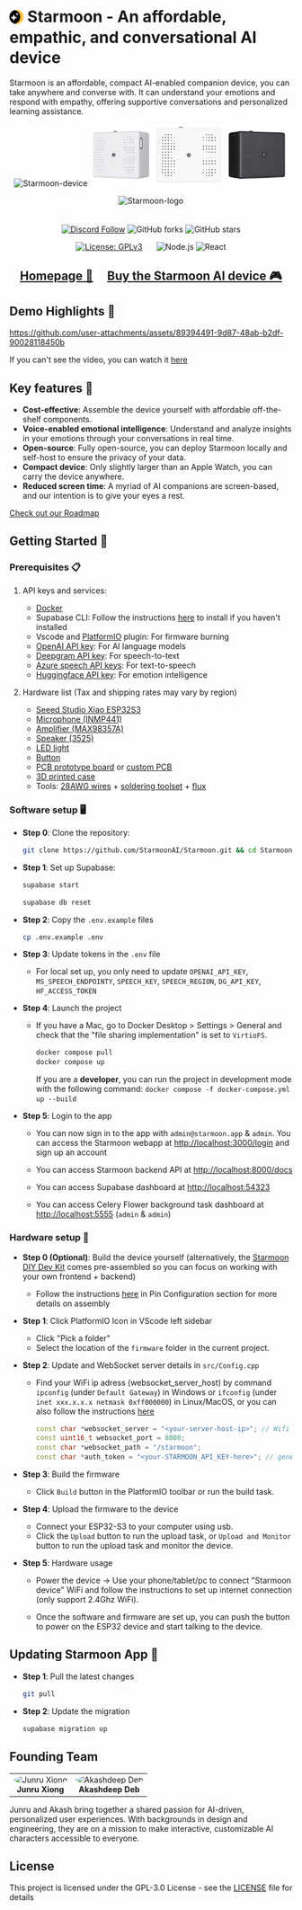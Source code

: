 # <span ><img style='vertical-align:middle; display:inline;' src="./logo.png"  width="5%" height="5%"><span style='vertical-align: middle; line-height: normal;'>&nbsp;Starmoon - An affordable, empathic, and conversational AI device</span></span>

Starmoon is an affordable, compact AI-enabled companion device, you can take anywhere and converse with. It can understand your emotions and respond with empathy, offering supportive conversations and personalized learning assistance.

<!-- Put on a toy, Hanging on the hand, put on the desktop near macbook -->

<div align="center">
<p align="center">
  <img src="./frontend/public/images/decomposation_view.gif" alt="Starmoon-device" width="30%" />
  <img src="./frontend/public/images/front_view.png" alt="Starmoon-device" width="70%" />
</p>
    <img src="./usecases.png" alt="Starmoon-logo" width="100%" style="padding-bottom: 20px"/>

[![Discord Follow](https://dcbadge.vercel.app/api/server/KJWxDPBRUj?style=flat)](https://discord.gg/KJWxDPBRUj)
![GitHub forks](https://img.shields.io/github/forks/StarmoonAI/Starmoon.svg?style=social&label=Fork)
![GitHub stars](https://img.shields.io/github/stars/StarmoonAI/Starmoon.svg?style=social&label=Star)

[![License: GPLv3](https://img.shields.io/badge/license-GPLv3-blue)](https://www.gnu.org/licenses/gpl-3.0.en.html)&ensp;&ensp;&ensp;
![Node.js](https://img.shields.io/badge/Node.js-14.17.0-brightgreen.svg)
![React](https://img.shields.io/badge/React-17.0.2-blue.svg)

</div>
<h2 align="center">
  <a href="https://www.starmoon.app">Homepage 🔗</a>&nbsp;&nbsp;&nbsp;&nbsp;
  <a href="https://www.starmoon.app/products">Buy the Starmoon AI device 🎮</a>
</h2>

## Demo Highlights 🎥

https://github.com/user-attachments/assets/89394491-9d87-48ab-b2df-90028118450b

If you can't see the video, you can watch it [here](https://www.youtube.com/watch?v=59rwFuCMviE)

## Key features 🎯

-   **Cost-effective**: Assemble the device yourself with affordable off-the-shelf components.
-   **Voice-enabled emotional intelligence**: Understand and analyze insights in your emotions through your conversations in real time.
-   **Open-source**: Fully open-source, you can deploy Starmoon locally and self-host to ensure the privacy of your data.
-   **Compact device**: Only slightly larger than an Apple Watch, you can carry the device anywhere.
-   **Reduced screen time**: A myriad of AI companions are screen-based, and our intention is to give your eyes a rest.

[Check out our Roadmap](roadmap.md)

## Getting Started 🚀

### Prerequisites 📋

1. API keys and services:

    - [Docker](https://docs.docker.com/get-started/get-docker/)
    - Supabase CLI: Follow the instructions [here](https://supabase.com/docs/guides/cli/getting-started) to install if you haven't installed
    - Vscode and [PlatformIO](https://platformio.org/install/ide?install=vscode) plugin: For firmware burning
    - [OpenAI API key](https://platform.openai.com/api-keys): For AI language models
    - [Deepgram API key](https://developers.deepgram.com/docs/create-additional-api-keys): For speech-to-text
    - [Azure speech API keys](https://vitalpbx.com/blog/how-to-create-microsoft-azure-tts-api-key/): For text-to-speech
    - [Huggingface API key](https://huggingface.co/settings/tokens): For emotion intelligence

2. Hardware list (Tax and shipping rates may vary by region)
    - [Seeed Studio Xiao ESP32S3](https://www.aliexpress.us/item/1005007341749305.html)
    - [Microphone (INMP441)](https://www.aliexpress.us/item/3256806674485209.html)
    - [Amplifier (MAX98357A)](https://www.aliexpress.us/item/3256806524695775.html)
    - [Speaker (3525)](https://www.aliexpress.us/item/3256805515112434.html)
    - [LED light](https://www.aliexpress.us/item/3256805384408000.html)
    - [Button](https://www.aliexpress.us/item/3256803815119722.html)
    - [PCB prototype board](https://www.aliexpress.com/item/1005005038301414.html) or [custom PCB](https://www.aliexpress.com/item/1005005038301414.html)
    - [3D printed case](case_model.stl)
    - Tools: [28AWG wires](https://www.aliexpress.us/item/3256801511896966.html) + [soldering toolset](https://www.aliexpress.com/item/1005007010143403.html) + [flux](https://www.aliexpress.com/item/1005007003481283.html)

### Software setup 🖥️

-   **Step 0**: Clone the repository:

    ```bash
    git clone https://github.com/StarmoonAI/Starmoon.git && cd Starmoon
    ```

-   **Step 1**: Set up Supabase:

    ```bash
    supabase start
    ```

    ```bash
    supabase db reset
    ```

-   **Step 2**: Copy the `.env.example` files

    ```bash
    cp .env.example .env
    ```

-   **Step 3**: Update tokens in the `.env` file
    -   For local set up, you only need to update `OPENAI_API_KEY`, `MS_SPEECH_ENDPOINTY`, `SPEECH_KEY`, `SPEECH_REGION`, `DG_API_KEY`, `HF_ACCESS_TOKEN`
-   **Step 4**: Launch the project

    -   If you have a Mac, go to Docker Desktop > Settings > General and check that the "file sharing implementation" is set to `VirtioFS`.

        ```bash
        docker compose pull
        docker compose up
        ```

        If you are a **developer**, you can run the project in development mode with the following command: `docker compose -f docker-compose.yml up --build`

-   **Step 5**: Login to the app

    -   You can now sign in to the app with `admin@starmoon.app` & `admin`. You can access the Starmoon webapp at [http://localhost:3000/login](http://localhost:3000/login) and sign up an account

    -   You can access Starmoon backend API at [http://localhost:8000/docs](http://localhost:8000/docs)

    -   You can access Supabase dashboard at [http://localhost:54323](http://localhost:54323)

    -   You can access Celery Flower background task dashboard at [http://localhost:5555](http://localhost:5555) (`admin` & `admin`)

### Hardware setup 🧰

-   **Step 0 (Optional)**: Build the device yourself (alternatively, the [Starmoon DIY Dev Kit](https://www.starmoon.app/products) comes pre-assembled so you can focus on working with your own frontend + backend)

    -   Follow the instructions [here](firmware/README.md) in Pin Configuration section for more details on assembly

-   **Step 1**: Click PlatformIO Icon in VScode left sidebar

    -   Click "Pick a folder"
    -   Select the location of the `firmware` folder in the current project.

-   **Step 2**: Update and WebSocket server details in `src/Config.cpp`

    -   Find your WiFi ip adress (websocket_server_host) by command `ipconfig` (under `Default Gateway`) in Windows or `ifconfig` (under `inet xxx.x.x.x netmask 0xff000000`) in Linux/MacOS, or you can also follow the instructions [here](https://nordvpn.com/blog/find-router-ip-address/)

        ```cpp
        const char *websocket_server = "<your-server-host-ip>"; // Wifi settings -> Your Wifi I.P.
        const uint16_t websocket_port = 8000;
        const char *websocket_path = "/starmoon";
        const char *auth_token = "<your-STARMOON_API_KEY-here>"; // generate your STARMOON_API_KEY in your starmoon account settings page
        ```

-   **Step 3**: Build the firmware

    -   Click `Build` button in the PlatformIO toolbar or run the build task.

-   **Step 4**: Upload the firmware to the device
    -   Connect your ESP32-S3 to your computer using usb.
    -   Click the `Upload` button to run the upload task, or `Upload and Monitor` button to run the upload task and monitor the device.
-   **Step 5**: Hardware usage

    -   Power the device -> Use your phone/tablet/pc to connect "Starmoon device" WiFi and follow the instructions to set up internet connection (only support 2.4Ghz WiFi).
    -   Once the software and firmware are set up, you can push the button to power on the ESP32 device and start talking to the device.

        <!-- -   The LED indicates the current status:
            -   Off: Not connected
            -   Solid On: Connected and listening on microphone
            -   Pulsing: Streaming audio output (receiving from server) -->

## Updating Starmoon App 🚀

-   **Step 1**: Pull the latest changes

    ```bash
    git pull
    ```

-   **Step 2**: Update the migration

    ```bash
    supabase migration up
    ```

## Founding Team

<div align="left">
  <table>
    <tr>
          <td align="center">
        <img src="https://i.ibb.co/YB9ZTqG/junru.jpg" width="100" height="100" style="border-radius: 50%;" alt="Junru Xiong"/>
        <br /><strong>Junru Xiong</strong><br/>
      </td>
      <td align="center">
        <img src="https://i.ibb.co/dDbdM8p/Screenshot-2024-10-29-at-10-14-12-AM.png" width="100" height="100" style="border-radius: 50%;" alt="Akashdeep Deb"/>
        <br /><strong>Akashdeep Deb</strong><br/>
      </td>
    </tr>
  </table>
</div>

Junru and Akash bring together a shared passion for AI-driven, personalized user experiences. With backgrounds in design and engineering, they are on a mission to make interactive, customizable AI characters accessible to everyone.

## License

This project is licensed under the GPL-3.0 License - see the [LICENSE](LICENSE) file for details
